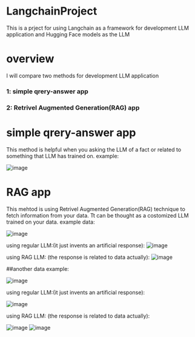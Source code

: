 # LangchainProject
This is a prject for using Langchain as a framework for development LLM application and Hugging Face models as the LLM

# overview 
I will compare two methods for development LLM application 
### 1: simple qrery-answer app
### 2: Retrivel Augmented Generation(RAG) app

# simple qrery-answer app
This method is helpful when you asking the LLM of a fact or related to something that LLM has trained on.
example: 

![image](https://github.com/user-attachments/assets/12d05250-8950-4733-9feb-84bd873f074c)

# RAG app
This mehtod is using Retrivel Augmented Generation(RAG) technique to fetch information from your data. Tt can be thought as a costomized LLM trained on your data.
example data:

![image](https://github.com/user-attachments/assets/46735dc3-acb4-4860-9046-ec24674e57b2)

using regular LLM:(it just invents an artificial response):
![image](https://github.com/user-attachments/assets/60c36815-4cea-44b1-9bf7-51163805ab86)

using RAG LLM: (the response is related to data actually):
![image](https://github.com/user-attachments/assets/0e30baba-a11d-4873-87ac-4b38ba1ff9e1)

##another data example:

![image](https://github.com/user-attachments/assets/c238c2e3-6ed6-4a05-8750-da1acba0289d)

using regular LLM:(it just invents an artificial response):

![image](https://github.com/user-attachments/assets/7cc87139-3575-4a47-8c67-dd83510c42f1)


using RAG LLM: (the response is related to data actually):

![image](https://github.com/user-attachments/assets/fdaf1bdf-1931-4d2e-b403-774a502cd510)
![image](https://github.com/user-attachments/assets/0cb0dfcc-3c16-441d-a480-c59bfe1787a9)








